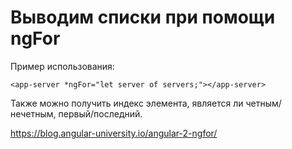 # Выводим списки при помощи ngFor

Пример использования:
```angular2html
<app-server *ngFor="let server of servers;"></app-server>
```

Также можно получить индекс элемента, является ли четным/нечетным, первый/последний.

https://blog.angular-university.io/angular-2-ngfor/
